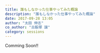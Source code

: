 ```yaml
---
title: 誰もしなかった仕事やってみた概論
description: "誰もしなかった仕事やってみた概論"
date: 2017-09-28 13:05
author: "太田 伸志"
co_author: "古飯塚 譲"
category: sessions
---
```

Comming Soon!!
